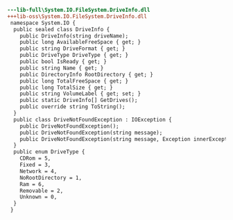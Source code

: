 ﻿```diff
---lib-full\System.IO.FileSystem.DriveInfo.dll
+++lib-oss\System.IO.FileSystem.DriveInfo.dll
 namespace System.IO {
  public sealed class DriveInfo {
    public DriveInfo(string driveName);
    public long AvailableFreeSpace { get; }
    public string DriveFormat { get; }
    public DriveType DriveType { get; }
    public bool IsReady { get; }
    public string Name { get; }
    public DirectoryInfo RootDirectory { get; }
    public long TotalFreeSpace { get; }
    public long TotalSize { get; }
    public string VolumeLabel { get; set; }
    public static DriveInfo[] GetDrives();
    public override string ToString();
  }
  public class DriveNotFoundException : IOException {
    public DriveNotFoundException();
    public DriveNotFoundException(string message);
    public DriveNotFoundException(string message, Exception innerException);
  }
  public enum DriveType {
    CDRom = 5,
    Fixed = 3,
    Network = 4,
    NoRootDirectory = 1,
    Ram = 6,
    Removable = 2,
    Unknown = 0,
  }
 }
```
